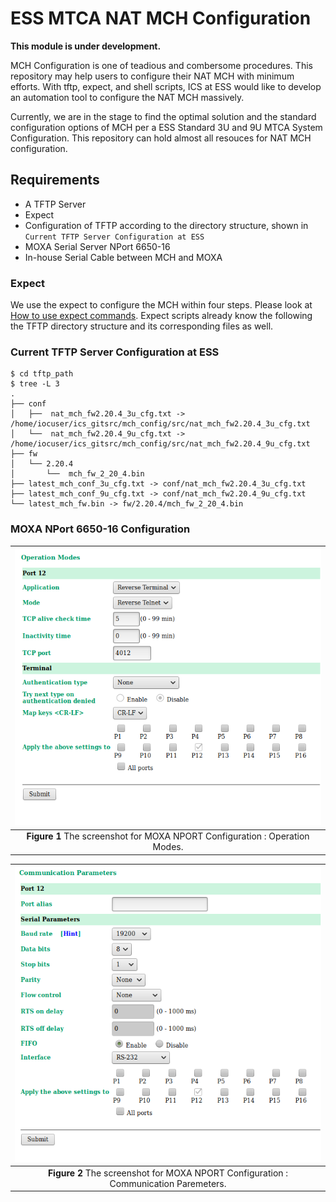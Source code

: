 ESS MTCA NAT MCH Configuration
======

**This module is under development.**

MCH Configuration is one of teadious and combersome procedures. This repository
may help users to configure their NAT MCH with minimum efforts. With tftp, 
expect, and shell scripts, ICS at ESS would like to develop an automation tool
to configure the NAT MCH massively. 

Currently, we are in the stage to find the optimal solution and the standard
configuration options of MCH per a ESS Standard 3U and 9U MTCA System 
Configuration. This repository can hold almost all resouces for NAT MCH
configuration. 

## Requirements

* A TFTP Server 
* Expect 
* Configuration of TFTP according to the directory structure, shown in `Current TFTP Server Configuration at ESS`
* MOXA Serial Server NPort 6650-16
* In-house Serial Cable between MCH and MOXA 

### Expect
We use the expect to configure the MCH within four steps. Please look at
[How to use expect commands](expect/README.md). Expect scripts already know the following the TFTP directory structure and its corresponding files as well.

### Current TFTP Server Configuration at ESS

```
$ cd tftp_path
$ tree -L 3
.
├── conf
│   ├──  nat_mch_fw2.20.4_3u_cfg.txt -> /home/iocuser/ics_gitsrc/mch_config/src/nat_mch_fw2.20.4_3u_cfg.txt
│   └──  nat_mch_fw2.20.4_9u_cfg.txt -> /home/iocuser/ics_gitsrc/mch_config/src/nat_mch_fw2.20.4_9u_cfg.txt
├── fw
│   └── 2.20.4
│       └──  mch_fw_2_20_4.bin
├── latest_mch_conf_3u_cfg.txt -> conf/nat_mch_fw2.20.4_3u_cfg.txt
├── latest_mch_conf_9u_cfg.txt -> conf/nat_mch_fw2.20.4_9u_cfg.txt
└── latest_mch_fw.bin -> fw/2.20.4/mch_fw_2_20_4.bin
```

### MOXA NPort 6650-16 Configuration


|![MOXA1](images/moxa_config_01.png)|
| :---: |
|**Figure 1** The screenshot for MOXA NPORT Configuration : Operation Modes. |


|![MOXA1](images/moxa_config_02.png)|
| :---: |
|**Figure 2** The screenshot for MOXA NPORT Configuration : Communication Paremeters. |

